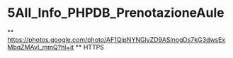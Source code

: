 # 5AII_Info_PHPDB_PrenotazioneAule

** https://photos.google.com/photo/AF1QipNYNGlyZD9ASlnogDs7kG3dwsExMbqZMAvI_mmQ?hl=it
** HTTPS